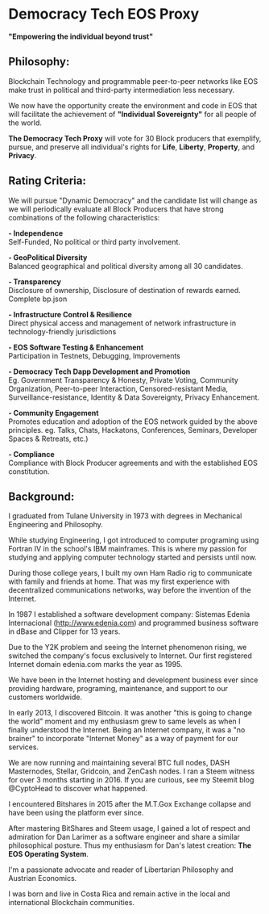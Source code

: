 # Democracy Tech EOS Proxy
**"Empowering the individual beyond trust"**

## Philosophy: ##
Blockchain Technology and programmable peer-to-peer networks like EOS make trust in political and third-party intermediation less necessary.  

We now have the opportunity create the environment and code in EOS that will facilitate the achievement of **"Individual Sovereignty"** for all people of the world.

**The Democracy Tech Proxy**  will vote for 30 Block producers that exemplify, pursue, and preserve all individual's rights for **Life**, **Liberty**, **Property**, and **Privacy**.

## Rating Criteria: ##  
We will pursue "Dynamic Democracy" and the candidate list will change as we will periodically evaluate all Block Producers that have strong combinations of the following characteristics:

**- Independence**   
	Self-Funded, No political or third party involvement. 

**- GeoPolitical Diversity**  
	Balanced geographical and political diversity among all 30 candidates.

**- Transparency**    
 	Disclosure of ownership, Disclosure of destination of rewards earned. Complete bp.json

**- Infrastructure Control & Resilience**   
	Direct physical access and management of network infrastructure in technology-friendly jurisdictions

**- EOS Software Testing & Enhancement**  
	Participation in Testnets, Debugging, Improvements
	
**- Democracy Tech Dapp Development and Promotion**  
	Eg. Government Transparency & Honesty, Private Voting, Community Organization, Peer-to-peer Interaction,
	Censored-resistant Media,  Surveillance-resistance, Identity & Data Sovereignty, Privacy Enhancement.    

**-  Community Engagement**  
 	Promotes education and adoption of the EOS network guided by the above principles. 
	eg. Talks, Chats, Hackatons, Conferences, Seminars, Developer Spaces & Retreats, etc.)
	
**- Compliance**  
Compliance with Block Producer agreements and with the established EOS constitution.
	

## Background: ##
I graduated from Tulane University in 1973 with degrees in Mechanical Engineering and Philosophy.

While studying Engineering, I got introduced to computer programing using Fortran IV in the school's IBM mainframes. 
This is where my passion for studying and applying computer technology started and persists until now. 

During those college years, I built my own Ham Radio rig to communicate with family and friends at home. That was my first experience with decentralized communications networks, way before the invention of the Internet.

In 1987 I established a software development company: Sistemas Edenia Internacional (http://www.edenia.com) and programmed business software in dBase and Clipper for 13 years.

Due to the Y2K problem and seeing the Internet phenomenon rising, we switched the company's focus exclusively to Internet. Our first registered Internet domain edenia.com marks the year as 1995.

We have been in the Internet hosting and development business ever since providing hardware, programing, maintenance, and support to our customers worldwide.

In early 2013, I discovered Bitcoin. It was another "this is going to change the world" moment and my enthusiasm grew to same levels as when I finally understood the Internet. Being an Internet company, it was a "no brainer" to incorporate "Internet Money" as a way of payment for our services.

We are now running and maintaining several BTC full nodes, DASH Masternodes, Stellar, Gridcoin, and ZenCash nodes.
I ran a Steem witness for over 3 months starting in 2016. If you are curious, see my Steemit blog @CyptoHead to discover what happened.

I encountered Bitshares in 2015 after the M.T.Gox Exchange collapse and have been using the platform ever since.

After mastering BitShares and Steem usage, I gained a lot of respect and admiration for Dan Larimer as a software engineer and share a similar philosophical posture. Thus my enthusiasm for Dan's latest creation: **The EOS Operating System**.

I'm a passionate advocate and reader of Libertarian Philosophy and Austrian Economics.

I was born and live in Costa Rica and remain active in the local and international Blockchain communities.


